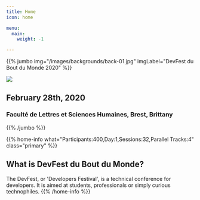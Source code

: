 ```yaml
---
title: Home
icon: home

menu:
  main:
    weight: -1

---
```



{{% jumbo img="/images/backgrounds/back-01.jpg" imgLabel="DevFest du Bout du Monde 2020" %}}

![](/images/logos/devfest_color_text.png)

## February 28th, 2020
### Faculté de Lettres et Sciences Humaines, Brest, Brittany

{{% /jumbo %}}

{{% home-info what="Participants:400,Day:1,Sessions:32,Parallel Tracks:4" class="primary" %}}

## What is DevFest du Bout du Monde?

The DevFest, or 'Developers Festival', is a technical conference for developers. 
It is aimed at students, professionals or simply curious technophiles.
{{% /home-info %}}